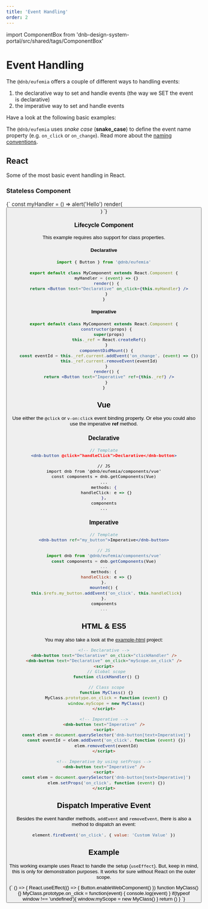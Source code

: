 ```yaml
---
title: 'Event Handling'
order: 2
---
```


import ComponentBox from 'dnb-design-system-portal/src/shared/tags/ComponentBox'

# Event Handling

The `@dnb/eufemia` offers a couple of different ways to handling events:

1. the declarative way to set and handle events (the way we SET the event is declarative)
1. the imperative way to set and handle events

Have a look at the following basic examples:

The `@dnb/eufemia` uses _snake case_ (**snake_case**) to define the event name property (e.g. `on_click` or `on_change`). Read more about the [naming conventions](/contribution/naming).

## React

Some of the most basic event handling in React.

### Stateless Component

<ComponentBox useRender>
{`
const myHandler = () => alert('Hello')
render(<Button text="Declarative" on_click={myHandler} />)
`}
</ComponentBox>

### Lifecycle Component

This example requires also support for class properties.

#### Declarative

```jsx
import { Button } from '@dnb/eufemia'

export default class MyComponent extends React.Component {
  myHandler = (event) => {}
  render() {
    return <Button text="Declarative" on_click={this.myHandler} />
  }
}
```

#### Imperative

```jsx
export default class MyComponent extends React.Component {
  constructor(props) {
    super(props)
    this._ref = React.createRef()
  }
  componentDidMount() {
    const eventId = this._ref.current.addEvent('on_change', (event) => {})
    this._ref.current.removeEvent(eventId)
  }
  render() {
    return <Button text="Imperative" ref={this._ref} />
  }
}
```

## Vue

Use either the `@click` or `v-on:click` event binding property.
Or else you could also use the imperative **ref** method.

### Declarative

```jsx
// Template
<dnb-button @click="handleClick">Declarative</dnb-button>

// JS
import dnb from '@dnb/eufemia/components/vue'
const components = dnb.getComponents(Vue)
...
methods: {
  handleClick: e => {}
},
components
...
```

### Imperative

```jsx
// Template
<dnb-button ref="my_button">Imperative</dnb-button>

// JS
import dnb from '@dnb/eufemia/components/vue'
const components = dnb.getComponents(Vue)
...
methods: {
  handleClick: e => {}
},
mounted() {
  this.$refs.my_button.addEvent('on_click', this.handleClick)
},
components
...
```

## HTML & ES5

You may also take a look at the [example-html](https://github.com/dnbexperience/eufemia-examples/tree/main/packages/example-html) project:

```html
<!-- Declarative -->
<dnb-button text="Declarative" on_click="clickHandler" />
<dnb-button text="Declarative" on_click="myScope.on_click" />
<script>
  // Global scope
  function clickHandler() {}

  // Class scope
  function MyClass() {}
  MyClass.prototype.on_click = function (event) {}
  window.myScope = new MyClass()
</script>

<!-- Imperative -->
<dnb-button text="Imperative" />
<script>
  const elem = document.querySelector('dnb-button[text=Imperative]')
  const eventId = elem.addEvent('on_click', function (event) {})
  elem.removeEvent(eventId)
</script>

<!-- Imperative by using setProps -->
<dnb-button text="Imperative" />
<script>
  const elem = document.querySelector('dnb-button[text=Imperative]')
  elem.setProps('on_click', function (event) {})
</script>
```

## Dispatch Imperative Event

Besides the event handler methods, `addEvent` and `removeEvent`, there is also a method to dispatch an event:

```js
element.fireEvent('on_click', { value: 'Custom Value' })
```

## Example

This working example uses React to handle the setup (`useEffect`). But, keep in mind, this is only for demonstration purposes. It works for sure without React on the outer scope.

<ComponentBox noFragments={false}>
{`
() => {
  React.useEffect(() => {
    Button.enableWebComponent()
  })
  function MyClass() {}
  MyClass.prototype.on_click = function(event) {
    console.log(event)
  }
  if(typeof window !== 'undefined'){
    window.myScope = new MyClass()
  }
  return (<dnb-button icon="chevron_right" text="Click me" on_click="myScope.on_click" />)
}
`}
</ComponentBox>
